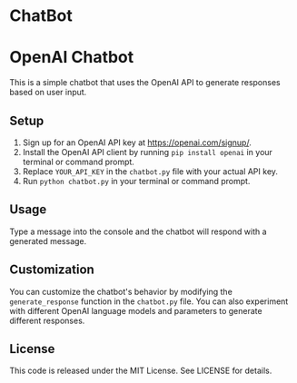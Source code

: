 # ChatBot
# OpenAI Chatbot

This is a simple chatbot that uses the OpenAI API to generate responses based on user input.

## Setup

1. Sign up for an OpenAI API key at https://openai.com/signup/.
2. Install the OpenAI API client by running `pip install openai` in your terminal or command prompt.
3. Replace `YOUR_API_KEY` in the `chatbot.py` file with your actual API key.
4. Run `python chatbot.py` in your terminal or command prompt.

## Usage

Type a message into the console and the chatbot will respond with a generated message.

## Customization

You can customize the chatbot's behavior by modifying the `generate_response` function in the `chatbot.py` file. You can also experiment with different OpenAI language models and parameters to generate different responses.

## License

This code is released under the MIT License. See LICENSE for details.
